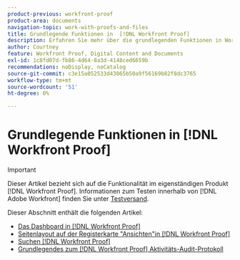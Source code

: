 ```yaml
---
product-previous: workfront-proof
product-area: documents
navigation-topic: work-with-proofs-and-files
title: Grundlegende Funktionen in  [!DNL Workfront Proof]
description: Erfahren Sie mehr über die grundlegenden Funktionen in Workfront Proof.
author: Courtney
feature: Workfront Proof, Digital Content and Documents
exl-id: 1c8fd07d-fb86-4d64-8a3d-4148ced6659b
recommendations: noDisplay, noCatalog
source-git-commit: c3e15a052533d43065b50a9f56169b82f8dc3765
workflow-type: tm+mt
source-wordcount: '51'
ht-degree: 0%

---
```


# Grundlegende Funktionen in [!DNL Workfront Proof]

>[!IMPORTANT]
>
>Dieser Artikel bezieht sich auf die Funktionalität im eigenständigen Produkt [!DNL Workfront Proof]. Informationen zum Testen innerhalb von [!DNL Adobe Workfront] finden Sie unter [Testversand](../../../review-and-approve-work/proofing/proofing.md).

Dieser Abschnitt enthält die folgenden Artikel:

* [Das Dashboard in [!DNL Workfront Proof]](../../../workfront-proof/wp-work-proofsfiles/basic-features/dashboard.md)
* [Seitenlayout auf der Registerkarte &quot;Ansichten&quot;in  [!DNL Workfront Proof]](../../../workfront-proof/wp-work-proofsfiles/basic-features/page-layout-view.md)
* [Suchen [!DNL Workfront Proof]](../../../workfront-proof/wp-work-proofsfiles/basic-features/search.md)
* [Grundlegendes zum [!DNL Workfront Proof] Aktivitäts-Audit-Protokoll](../../../workfront-proof/wp-work-proofsfiles/basic-features/activity-audit-trail.md)
